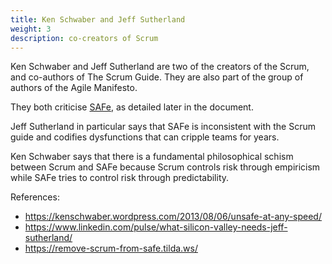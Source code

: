 ```yaml
---
title: Ken Schwaber and Jeff Sutherland
weight: 3
description: co-creators of Scrum
---
```


Ken Schwaber and Jeff Sutherland are two of the creators of the Scrum, and co-authors of The Scrum Guide. They are also part of the group of authors of the Agile Manifesto.

They both criticise [SAFe](https://www.scaledagileframework.com/), as detailed later in the document. 

Jeff Sutherland in particular says that SAFe is inconsistent with the Scrum guide and codifies dysfunctions that can cripple teams for years.

Ken Schwaber says that there is a fundamental philosophical schism between Scrum and SAFe because Scrum controls risk through empiricism while SAFe tries to control risk through predictability.

References: 
- https://kenschwaber.wordpress.com/2013/08/06/unsafe-at-any-speed/ 
- https://www.linkedin.com/pulse/what-silicon-valley-needs-jeff-sutherland/ 
- https://remove-scrum-from-safe.tilda.ws/ 